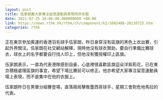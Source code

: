 ```yaml
---
layout: post
title: 伍家朗冀大家專注留意運動員表現而非衣服
date: 2021-07-25 16:06:00.000000000 +08:00
link: https://news.rthk.hk/rthk/ch/component/k2/1602488-20210725.htm
categories: rthk
---
```


正在東京參加奧運的香港羽毛球手伍家朗，昨日身穿沒有區旗的黑色上衣出賽，引起外界關注。伍家朗在社交網站解釋，現時他沒有球衣贊助，要自行準備比賽球衣，球衣上的名字都要自行找人印上，但他沒有獲授權印上區旗。

伍家朗表示，一直為代表港隊感到自豪，心底裡很喜歡區旗這朵洋紫荊花，已在東京積極處理區旗的事宜，希望下場比賽前可以修正。他亦希望大家專注留意運動員場上表現，而不是集中在他的衣服上。

伍家朗昨日在男單分組賽登場，直落兩局擊敗墨西哥球手，星期三會對危地馬拉的代表。

